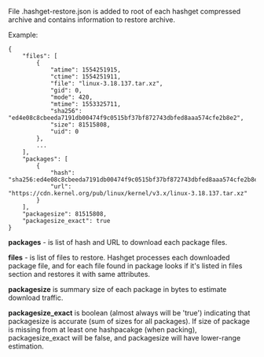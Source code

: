 File .hashget-restore.json is added to root of each hashget compressed archive and contains information to restore archive.

Example:
~~~
{
    "files": [
        {
            "atime": 1554251915,
            "ctime": 1554251911,
            "file": "linux-3.18.137.tar.xz",
            "gid": 0,
            "mode": 420,
            "mtime": 1553325711,
            "sha256": "ed4e08c8cbeeda7191db00474f9c0515bf37bf872743dbfed8aaa574cfe2b8e2",
            "size": 81515808,
            "uid": 0
        },
        ...
    ],
    "packages": [
        {
            "hash": "sha256:ed4e08c8cbeeda7191db00474f9c0515bf37bf872743dbfed8aaa574cfe2b8e2",
            "url": "https://cdn.kernel.org/pub/linux/kernel/v3.x/linux-3.18.137.tar.xz"
        }
    ],
    "packagesize": 81515808,
    "packagesize_exact": true
}
~~~

**packages** - is list of hash and URL to download each package files. 

**files** - is list of files to restore. Hashget processes each downloaded package file, and for each file found in package looks if it's listed in files section and restores it with same attributes.

**packagesize** is summary size of each package in bytes to estimate download traffic.

**packagesize_exact** is boolean (almost always will be 'true') indicating that packagesize is accurate (sum of sizes for all packages). If size of package is missing from at least one hashpacakge (when packing), packagesize_exact will be false, and packagesize will have lower-range estimation.
